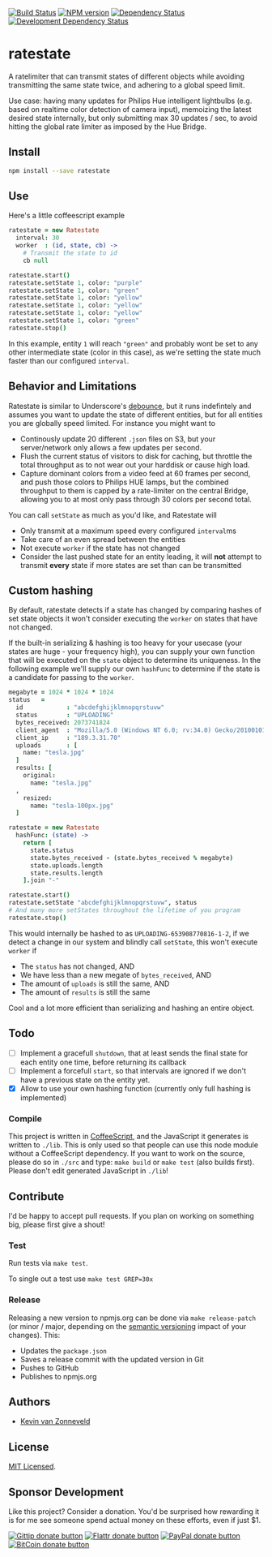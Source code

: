 <!-- badges/ -->
[![Build Status](https://secure.travis-ci.org/kvz/ratestate.png?branch=master)](http://travis-ci.org/kvz/ratestate "Check this project's build status on TravisCI")
[![NPM version](http://badge.fury.io/js/ratestate.png)](https://npmjs.org/package/ratestate "View this project on NPM")
[![Dependency Status](https://david-dm.org/kvz/ratestate.png?theme=shields.io)](https://david-dm.org/kvz/ratestate)
[![Development Dependency Status](https://david-dm.org/kvz/ratestate/dev-status.png?theme=shields.io)](https://david-dm.org/kvz/ratestate#info=devDependencies)
<!-- /badges -->

# ratestate

A ratelimiter that can transmit states of different objects while avoiding transmitting the same state twice, and adhering to a global speed limit.

Use case: having many updates for Philips Hue intelligent lightbulbs (e.g. based on realtime color detection of camera input), memoizing the latest desired state internally, but only submitting max 30 updates / sec, to avoid hitting the global rate limiter as imposed by the Hue Bridge.

## Install

```bash
npm install --save ratestate
```

## Use

Here's a little coffeescript example

```coffeescript
ratestate = new Ratestate
  interval: 30
  worker  : (id, state, cb) ->
    # Transmit the state to id
    cb null

ratestate.start()
ratestate.setState 1, color: "purple"
ratestate.setState 1, color: "green"
ratestate.setState 1, color: "yellow"
ratestate.setState 1, color: "yellow"
ratestate.setState 1, color: "yellow"
ratestate.setState 1, color: "green"
ratestate.stop()
```

In this example, entity `1` will reach `"green"` and probably wont be set to any other intermediate state (color in this case), as we're setting the state much faster than our configured `interval`.

## Behavior and Limitations

Ratestate is similar to Underscore's [debounce](http://underscorejs.org/#debounce), but it runs indefintely and assumes you want to update the state of different entities, but for all entities you are globally speed limited. For instance you might want to

 - Continously update 20 different `.json` files on S3, but your server/network only allows a few updates per second.
 - Flush the current status of visitors to disk for caching, but throttle the total throughput as to not wear out your harddisk or cause high load.
 - Capture dominant colors from a video feed at 60 frames per second, and push those colors to Philips HUE lamps, but the combined throughput to them is capped by a rate-limiter on the central Bridge, allowing you to at most only pass through 30 colors per second total.

You can call `setState` as much as you'd like, and Ratestate will

 - Only transmit at a maximum speed every configured `interval`ms
 - Take care of an even spread between the entities
 - Not execute `worker` if the state has not changed
 - Consider the last pushed state for an entity leading, it will **not** attempt to transmit **every** state if more states are set than can be transmitted

## Custom hashing

By default, ratestate detects if a state has changed by comparing hashes of set state objects it won't consider executing the `worker` on states that have not changed.

If the built-in serializing & hashing is too heavy for your usecase (your states are huge - your frequency high), you can supply your own function that will be executed on the `state` object to determine its uniqueness. In the following example we'll supply our own `hashFunc` to determine if the state is a candidate for passing to the `worker`.

```coffeescript
megabyte = 1024 * 1024 * 1024
status   =
  id            : "abcdefghijklmnopqrstuvw"
  status        : "UPLOADING"
  bytes_received: 2073741824
  client_agent  : "Mozilla/5.0 (Windows NT 6.0; rv:34.0) Gecko/20100101 Firefox/34.0"
  client_ip     : "189.3.31.70"
  uploads       : [
    name: "tesla.jpg"
  ]
  results: [
    original:
      name: "tesla.jpg"
  ,
    resized:
      name: "tesla-100px.jpg"
  ]

ratestate = new Ratestate
  hashFunc: (state) ->
    return [
      state.status
      state.bytes_received - (state.bytes_received % megabyte)
      state.uploads.length
      state.results.length
    ].join "-"

ratestate.start()
ratestate.setState "abcdefghijklmnopqrstuvw", status
# And many more setStates throughout the lifetime of you program
ratestate.stop()
```

This would internally be hashed to as `UPLOADING-653908770816-1-2`, if we detect a change in our system and blindly call `setState`, this won't execute `worker` if

 - The `status` has not changed, AND
 - We have less than a new megate of `bytes_received`, AND
 - The amount of `uploads` is still the same, AND
 - The amount of `results` is still the same

Cool and a lot more efficient than serializing and hashing an entire object.

## Todo

 - [ ] Implement a gracefull `shutdown`, that at least sends the final state for each entity one time, before returning its callback
 - [ ] Implement a forcefull `start`, so that intervals are ignored if we don't have a previous state on the entity yet.
 - [x] Allow to use your own hashing function (currently only full hashing is implemented)

### Compile

This project is written in [CoffeeScript](http://coffeescript.org/), and the JavaScript it generates is written to `./lib`. This is only used so that people can use this node module without a CoffeeScript dependency. If you want to work on the source, please do so in `./src` and type: `make build` or `make test` (also builds first). Please don't edit generated JavaScript in `./lib`!


## Contribute

I'd be happy to accept pull requests. If you plan on working on something big, please first give a shout!


### Test

Run tests via `make test`.

To single out a test use `make test GREP=30x`


### Release

Releasing a new version to npmjs.org can be done via `make release-patch` (or minor / major, depending on the [semantic versioning](http://semver.org/) impact of your changes). This:

 - Updates the `package.json`
 - Saves a release commit with the updated version in Git
 - Pushes to GitHub
 - Publishes to npmjs.org

## Authors

 - [Kevin van Zonneveld](https://twitter.com/kvz)

## License

[MIT Licensed](LICENSE).

## Sponsor Development

Like this project? Consider a donation.
You'd be surprised how rewarding it is for me see someone spend actual money on these efforts, even if just $1.

<!-- badges/ -->
[![Gittip donate button](http://img.shields.io/gittip/kvz.png)](https://www.gittip.com/kvz/ "Sponsor the development of ratestate via Gittip")
[![Flattr donate button](http://img.shields.io/flattr/donate.png?color=yellow)](https://flattr.com/submit/auto?user_id=kvz&url=https://github.com/kvz/ratestate&title=ratestate&language=&tags=github&category=software "Sponsor the development of ratestate via Flattr")
[![PayPal donate button](http://img.shields.io/paypal/donate.png?color=yellow)](https://www.paypal.com/cgi-bin/webscr?cmd=_donations&business=kevin%40vanzonneveld%2enet&lc=NL&item_name=Open%20source%20donation%20to%20Kevin%20van%20Zonneveld&currency_code=USD&bn=PP-DonationsBF%3abtn_donate_SM%2egif%3aNonHosted "Sponsor the development of ratestate via Paypal")
[![BitCoin donate button](http://img.shields.io/bitcoin/donate.png?color=yellow)](https://coinbase.com/checkouts/19BtCjLCboRgTAXiaEvnvkdoRyjd843Dg2 "Sponsor the development of ratestate via BitCoin")
<!-- /badges -->
